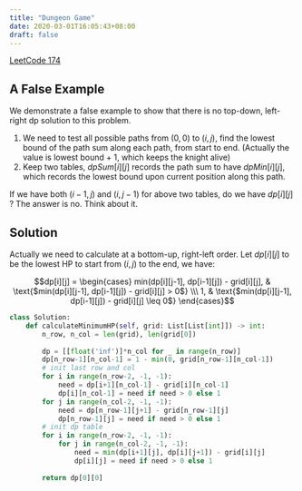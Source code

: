 ```yaml
---
title: "Dungeon Game"
date: 2020-03-01T16:05:43+08:00
draft: false
---
```


<!--more-->

[LeetCode 174](https://leetcode.com/problems/dungeon-game/)

## A False Example
We demonstrate a false example to show that there is no top-down, left-right dp solution to this problem. 
1. We need to test all possible paths from $(0,0)$ to $(i,j)$, find the lowest bound of the path sum along each path, from start to end. (Actually the value is lowest bound + 1, which keeps the knight alive)
2. Keep two tables, $dpSum[i][j]$ records the path sum to have $dpMin[i][j]$, which records the lowest bound upon current position along this path.

If we have both $(i-1, j)$ and $(i, j-1)$ for above two tables, do we have $dp[i][j]$ ? The answer is no. Think about it.

## Solution

Actually we need to calculate at a bottom-up, right-left order. Let $dp[i][j]$ to be the lowest HP to start from $(i,j)$ to the end, we have:

$$dp[i][j] = \begin{cases} min(dp[i][j-1], dp[i-1][j]) - grid[i][j],  & \text{$min(dp[i][j-1], dp[i-1][j]) - grid[i][j] > 0$} \\\ 1, & \text{$min(dp[i][j-1], dp[i-1][j]) - grid[i][j] \leq 0$} \end{cases}$$

```python
class Solution:
    def calculateMinimumHP(self, grid: List[List[int]]) -> int:
        n_row, n_col = len(grid), len(grid[0])
        
        dp = [[float('inf')]*n_col for _ in range(n_row)]
        dp[n_row-1][n_col-1] = 1 - min(0, grid[n_row-1][n_col-1])
        # init last row and col
        for i in range(n_row-2, -1, -1):
            need = dp[i+1][n_col-1] - grid[i][n_col-1]
            dp[i][n_col-1] = need if need > 0 else 1
        for j in range(n_col-2, -1, -1):
            need = dp[n_row-1][j+1] - grid[n_row-1][j]
            dp[n_row-1][j] = need if need > 0 else 1
        # init dp table
        for i in range(n_row-2, -1, -1):
            for j in range(n_col-2, -1, -1):
                need = min(dp[i+1][j], dp[i][j+1]) - grid[i][j]
                dp[i][j] = need if need > 0 else 1
                
        return dp[0][0]
```